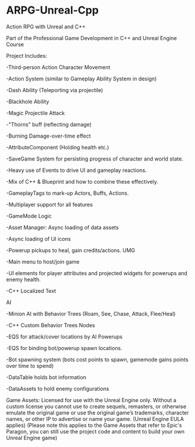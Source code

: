 # ARPG-Unreal-Cpp
 Action RPG with Unreal and C++

Part of the Professional Game Development in C++ and Unreal Engine Course 

Project Includes:

-Third-person Action Character Movement

-Action System (similar to Gameplay Ability System in design)

-Dash Ability (Teleporting via projectile)

-Blackhole Ability

-Magic Projectile Attack

-"Thorns" buff (reflecting damage)

-Burning Damage-over-time effect

-AttributeComponent (Holding health etc.)

-SaveGame System for persisting progress of character and world state.

-Heavy use of Events to drive UI and gameplay reactions.

-Mix of C++ & Blueprint and how to combine these effectively.

-GameplayTags to mark-up Actors, Buffs, Actions.

-Multiplayer support for all features

-GameMode Logic

-Asset Manager: Async loading of data assets

-Async loading of UI icons

-Powerup pickups to heal, gain credits/actions. UMG

-Main menu to host/join game

-UI elements for player attributes and projected widgets for powerups and enemy health.

-C++ Localized Text

AI

-Minion AI with Behavior Trees (Roam, See, Chase, Attack, Flee/Heal)

-C++ Custom Behavior Trees Nodes

-EQS for attack/cover locations by AI Powerups

-EQS for binding bot/powerup spawn locations.

-Bot spawning system (bots cost points to spawn, gamemode gains points over time to spend)

-DataTable holds bot information

-DataAssets to hold enemy configurations

 
 
Game Assets: Licensed for use with the Unreal Engine only. Without a custom license you cannot use to create sequels, remasters, or otherwise emulate the original game or use the original game’s trademarks, character names, or other IP to advertise or name your game. (Unreal Engine EULA applies) (Please note this applies to the Game Assets that refer to Epic's Paragon, you can still use the project code and content to build your own Unreal Engine game)
